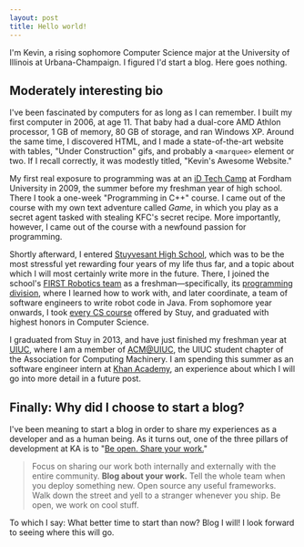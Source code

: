 ```yaml
---
layout: post
title: Hello world!
---
```

I'm Kevin, a rising sophomore Computer Science major at the University of Illinois at Urbana-Champaign. I figured I'd start a blog. Here goes nothing.

## Moderately interesting bio

I've been fascinated by computers for as long as I can remember. I built my first computer in 2006, at age 11. That baby had a dual-core AMD Athlon processor, 1 GB of memory, 80 GB of storage, and ran Windows XP. Around the same time, I discovered HTML, and I made a state-of-the-art website with tables, "Under Construction" gifs, and probably a `<marquee>` element or two. If I recall correctly, it was modestly titled, "Kevin's Awesome Website."

My first real exposure to programming was at an [iD Tech Camp](http://www.idtech.com/) at Fordham University in 2009, the summer before my freshman year of high school. There I took a one-week "Programming in C++" course. I came out of the course with my own text adventure called *Game*, in which you play as a secret agent tasked with stealing KFC's secret recipe. More importantly, however, I came out of the course with a newfound passion for programming.

Shortly afterward, I entered [Stuyvesant High School](http://www.stuy.edu/), which was to be the most stressful yet rewarding four years of my life thus far, and a topic about which I will most certainly write more in the future. There, I joined the school's [FIRST Robotics team](http://stuypulse.com/) as a freshman&mdash;specifically, its [programming division](https://github.com/prog694), where I learned how to work with, and later coordinate, a team of software engineers to write robot code in Java. From sophomore year onwards, I took [every CS course](http://www.stuycs.org/) offered by Stuy, and graduated with highest honors in Computer Science.

I graduated from Stuy in 2013, and have just finished my freshman year at [UIUC](http://cs.illinois.edu/), where I am a member of [ACM@UIUC](http://www.acm.uiuc.edu/), the UIUC student chapter of the Association for Computing Machinery. I am spending this summer as an software engineer intern at [Khan Academy](https://www.khanacademy.org/), an experience about which I will go into more detail in a future post.

## Finally: Why did I choose to start a blog?

I've been meaning to start a blog in order to share my experiences as a developer and as a human being. As it turns out, one of the three pillars of development at KA is to "[Be open. Share your work.](https://sites.google.com/a/khanacademy.org/forge/for-developers)"

> Focus on sharing our work both internally and externally with the entire community. **Blog about your work.** Tell the whole team when you deploy something new. Open source any useful frameworks. Walk down the street and yell to a stranger whenever you ship. Be open, we work on cool stuff.

To which I say: What better time to start than now? Blog I will! I look forward to seeing where this will go.
